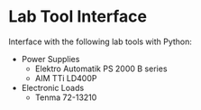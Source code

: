 # Lab Tool Interface

Interface with the following lab tools with Python:

- Power Supplies
  - Elektro Automatik PS 2000 B series
  - AIM TTi LD400P
- Electronic Loads
  - Tenma 72-13210
